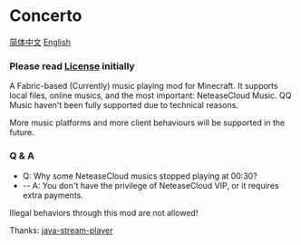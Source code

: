 # Concerto

[简体中文](README_zh.md) [English](README.md)

### Please read [License](LICENSE) initially

A Fabric-based (Currently) music playing mod for Minecraft.
It supports local files, online musics, and the most important: NeteaseCloud Music.
QQ Music haven't been fully supported due to technical reasons.

More music platforms and more client behaviours will be supported in the future.

### Q & A
- Q: Why some NeteaseCloud musics stopped playing at 00:30?
- -- A: You don't have the privilege of NeteaseCloud VIP, or it requires extra payments.

Illegal behaviors through this mod are not allowed!

Thanks:
[java-stream-player](https://github.com/goxr3plus/java-stream-player)